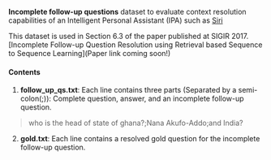 **Incomplete follow-up questions** dataset to evaluate context resolution capabilities of an Intelligent Personal Assistant (IPA) such as [Siri](https://www.apple.com/ios/siri/)

This dataset is used in Section 6.3 of the paper published at SIGIR 2017.
[Incomplete Follow-up Question Resolution using Retrieval based Sequence to Sequence Learning](Paper link coming soon!)

#### Contents
1. **follow_up_qs.txt**: Each line contains three parts (Separated by a semi-colon(;)):
Complete question, answer, and an incomplete follow-up question.
> who is the head of state of ghana?;Nana Akufo-Addo;and India?
2. **gold.txt**: Each line contains a resolved gold question for the incomplete follow-up question.

